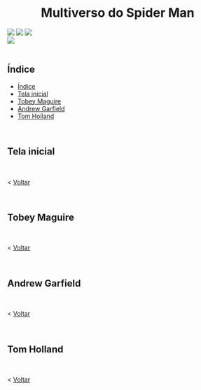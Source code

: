 <h1 align="center"> Multiverso do Spider Man</h1>

<div>
<img src="https://img.shields.io/badge/HTML-239120?style=for-the-badge&logo=html5&logoColor=white">
<img src="https://img.shields.io/badge/CSS-239120?&style=for-the-badge&logo=css3&logoColor=white">
<img src="https://img.shields.io/badge/JavaScript-F7DF1E?style=for-the-badge&logo=javascript&logoColor=black">
<br>
<img src="https://img.shields.io/badge/Made%20for-VSCode-1f425f.svg">
</div><br>

<div>
<h2>Índice</h2> 

* [Índice](#índice)
* [Tela inicial](#tela-inicial)
* [Tobey Maguire](#tobey-maguire)
* [Andrew Garfield](#andrew-garfield)
* [Tom Holland](#tom-holland)
</div><br>

<div>

<h2>Tela inicial</h2> 


<br>

< [Voltar](#índice)
</div><br>

<h2>Tobey Maguire</h2> 



<br>

< [Voltar](#índice)
</div><br>

<h2>Andrew Garfield</h2> 



<br>

< [Voltar](#índice)
</div><br>

<h2>Tom Holland</h2> 



<br>

< [Voltar](#índice)
</div><br>
